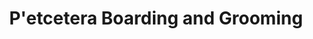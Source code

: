 ---
title: "P'etcetera Boarding and Grooming"
url: /mesquite/petcetera-boarding-and-grooming/
shop: pet grooming
---